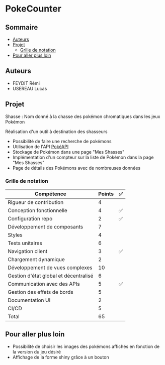 # PokeCounter

## Sommaire

- [Auteurs](#auteurs)
- [Projet](#projet)
    - [Grille de notation](#grille-de-notation)
- [Pour aller plus loin](#pour-aller-plus-loin)

## Auteurs

- FEYDIT Rémi
- USEREAU Lucas

## Projet

Shasse : Nom donné à la chasse des pokémon chromatiques dans les jeux Pokémon

Réalisation d'un outil à destination des shasseurs

- Possibilité de faire une recherche de pokémons
- Utilisation de l'API [PokéAPI](https://pokeapi.co/)
- Stockage de Pokémon dans une page "Mes Shasses"
- Implémentation d'un compteur sur la liste de Pokémon dans la page "Mes Shasses"
- Page de détails des Pokémons avec de nombreuses données


### Grille de notation

Compétence | Points | ✅
--- | --- | ---
Rigueur de contribution |  4 |
Conception fonctionnelle | 4  | ✅
Configuration repo | 2 | ✅
Développement de composants | 7 | 
Styles | 4 |
Tests unitaires | 6 | 
Navigation client | 3 | ✅
Chargement dynamique | 2 | 
Développement de vues complexes | 10 | 
Gestion d'état global et décentralisé | 6 | 
Communication avec des APIs | 5 | ✅
Gestion des effets de bords | 5 |
Documentation UI | 2 |
CI/CD | 5 |
Total | 65 |


## Pour aller plus loin

- Possibilité de choisir les images des pokémons affichés en fonction de la version du jeu désiré
- Affichage de la forme shiny grâce à un bouton
